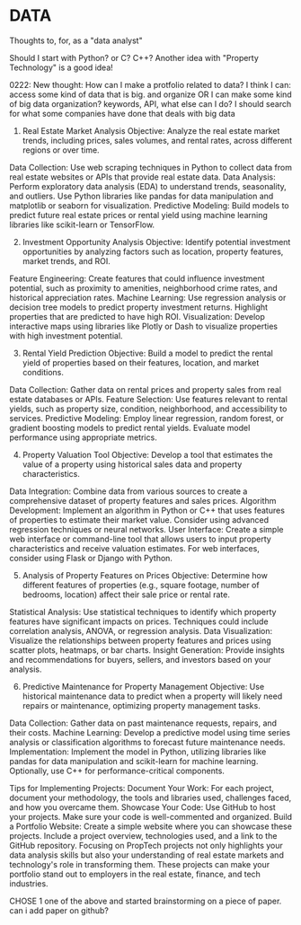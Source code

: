 # DATA
Thoughts to, for, as a "data analyst"

Should I start with Python? or C? C++?
Another idea with "Property Technology" is a good idea!


0222: New thought:
How can I make a protfolio related to data? 
I think I can: access some kind of data that is big. and organize
OR I can make some kind of big data organization? keywords, API, what else can I do? 
I should search for what some companies have done that deals with big data


1. Real Estate Market Analysis
Objective: Analyze the real estate market trends, including prices, sales volumes, and rental rates, across different regions or over time.

Data Collection: Use web scraping techniques in Python to collect data from real estate websites or APIs that provide real estate data.
Data Analysis: Perform exploratory data analysis (EDA) to understand trends, seasonality, and outliers. Use Python libraries like pandas for data manipulation and matplotlib or seaborn for visualization.
Predictive Modeling: Build models to predict future real estate prices or rental yield using machine learning libraries like scikit-learn or TensorFlow.



2. Investment Opportunity Analysis
Objective: Identify potential investment opportunities by analyzing factors such as location, property features, market trends, and ROI.

Feature Engineering: Create features that could influence investment potential, such as proximity to amenities, neighborhood crime rates, and historical appreciation rates.
Machine Learning: Use regression analysis or decision tree models to predict property investment returns. Highlight properties that are predicted to have high ROI.
Visualization: Develop interactive maps using libraries like Plotly or Dash to visualize properties with high investment potential.



3. Rental Yield Prediction
Objective: Build a model to predict the rental yield of properties based on their features, location, and market conditions.

Data Collection: Gather data on rental prices and property sales from real estate databases or APIs.
Feature Selection: Use features relevant to rental yields, such as property size, condition, neighborhood, and accessibility to services.
Predictive Modeling: Employ linear regression, random forest, or gradient boosting models to predict rental yields. Evaluate model performance using appropriate metrics.



4. Property Valuation Tool
Objective: Develop a tool that estimates the value of a property using historical sales data and property characteristics.

Data Integration: Combine data from various sources to create a comprehensive dataset of property features and sales prices.
Algorithm Development: Implement an algorithm in Python or C++ that uses features of properties to estimate their market value. Consider using advanced regression techniques or neural networks.
User Interface: Create a simple web interface or command-line tool that allows users to input property characteristics and receive valuation estimates. For web interfaces, consider using Flask or Django with Python.



5. Analysis of Property Features on Prices
Objective: Determine how different features of properties (e.g., square footage, number of bedrooms, location) affect their sale price or rental rate.

Statistical Analysis: Use statistical techniques to identify which property features have significant impacts on prices. Techniques could include correlation analysis, ANOVA, or regression analysis.
Data Visualization: Visualize the relationships between property features and prices using scatter plots, heatmaps, or bar charts.
Insight Generation: Provide insights and recommendations for buyers, sellers, and investors based on your analysis.



6. Predictive Maintenance for Property Management
Objective: Use historical maintenance data to predict when a property will likely need repairs or maintenance, optimizing property management tasks.

Data Collection: Gather data on past maintenance requests, repairs, and their costs.
Machine Learning: Develop a predictive model using time series analysis or classification algorithms to forecast future maintenance needs.
Implementation: Implement the model in Python, utilizing libraries like pandas for data manipulation and scikit-learn for machine learning. Optionally, use C++ for performance-critical components.



Tips for Implementing Projects:
Document Your Work: For each project, document your methodology, the tools and libraries used, challenges faced, and how you overcame them.
Showcase Your Code: Use GitHub to host your projects. Make sure your code is well-commented and organized.
Build a Portfolio Website: Create a simple website where you can showcase these projects. Include a project overview, technologies used, and a link to the GitHub repository.
Focusing on PropTech projects not only highlights your data analysis skills but also your understanding of real estate markets and technology's role in transforming them. These projects can make your portfolio stand out to employers in the real estate, finance, and tech industries.


CHOSE 1 one of the above and started brainstorming on a piece of paper.
can i add paper on github?
